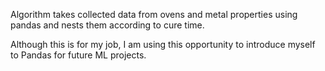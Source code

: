 Algorithm takes collected data from ovens and metal properties using pandas and nests them according to cure time.

Although this is for my job, I am using this opportunity to introduce myself to Pandas for future ML projects.
